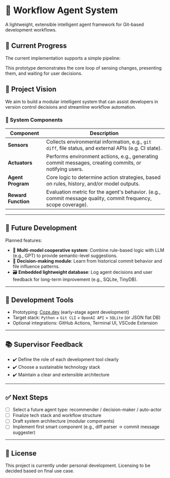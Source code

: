 # 🧠 Workflow Agent System

A lightweight, extensible intelligent agent framework for Git-based development workflows.

## 🚧 Current Progress

The current implementation supports a simple pipeline:

This prototype demonstrates the core loop of sensing changes, presenting them, and waiting for user decisions.

## 🎯 Project Vision

We aim to build a modular intelligent system that can assist developers in version control decisions and streamline workflow automation.

### 🧩 System Components

| Component           | Description                                                                                                   |
| ------------------- | ------------------------------------------------------------------------------------------------------------- |
| **Sensors**         | Collects environmental information, e.g., `git diff`, file status, and external APIs (e.g. CI state).         |
| **Actuators**       | Performs environment actions, e.g., generating commit messages, creating commits, or notifying users.         |
| **Agent Program**   | Core logic to determine action strategies, based on rules, history, and/or model outputs.                     |
| **Reward Function** | Evaluation metric for the agent's behavior. (e.g., commit message quality, commit frequency, scope coverage). |

---

## 🧠 Future Development

Planned features:

- 🧠 **Multi-model cooperative system**: Combine rule-based logic with LLM (e.g., GPT) to provide semantic-level suggestions.
- 🧮 **Decision-making module**: Learn from historical commit behavior and file influence patterns.
- 🗃️ **Embedded lightweight database**: Log agent decisions and user feedback for long-term improvement (e.g., SQLite, TinyDB).

---

## 🧰 Development Tools

- Prototyping: [Coze.dev](https://coze.com/) (early-stage agent development)
- Target stack: `Python` + `Git CLI` + `OpenAI API` + `SQLite` (or JSON flat DB)
- Optional integrations: GitHub Actions, Terminal UI, VSCode Extension

---

## 📚 Supervisor Feedback

- ✔️ Define the role of each development tool clearly
- ✔️ Choose a sustainable technology stack
- ✔️ Maintain a clear and extensible architecture

---

## ✅ Next Steps

- [ ] Select a future agent type: recommender / decision-maker / auto-actor
- [ ] Finalize tech stack and workflow structure
- [ ] Draft system architecture (modular components)
- [ ] Implement first smart component (e.g., diff parser → commit message suggester)

---

## 🧾 License

This project is currently under personal development. Licensing to be decided based on final use case.
